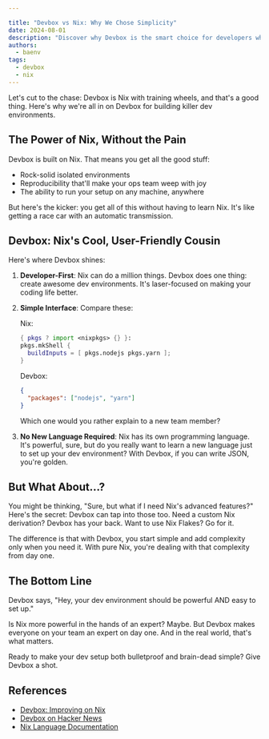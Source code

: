 ```yaml
---

title: "Devbox vs Nix: Why We Chose Simplicity"
date: 2024-08-01
description: "Discover why Devbox is the smart choice for developers who want Nix's power without the learning curve"
authors:
  - baenv
tags:
  - devbox
  - nix
---
```


Let's cut to the chase: Devbox is Nix with training wheels, and that's a good thing. Here's why we're all in on Devbox for building killer dev environments.

## The Power of Nix, Without the Pain

Devbox is built on Nix. That means you get all the good stuff:

- Rock-solid isolated environments
- Reproducibility that'll make your ops team weep with joy
- The ability to run your setup on any machine, anywhere

But here's the kicker: you get all of this without having to learn Nix. It's like getting a race car with an automatic transmission.

## Devbox: Nix's Cool, User-Friendly Cousin

Here's where Devbox shines:

1. **Developer-First**: Nix can do a million things. Devbox does one thing: create awesome dev environments. It's laser-focused on making your coding life better.

2. **Simple Interface**: Compare these:

   Nix:

   ```nix
   { pkgs ? import <nixpkgs> {} }:
   pkgs.mkShell {
     buildInputs = [ pkgs.nodejs pkgs.yarn ];
   }
   ```

   Devbox:

   ```json
   {
     "packages": ["nodejs", "yarn"]
   }
   ```

   Which one would you rather explain to a new team member?

3. **No New Language Required**: Nix has its own programming language. It's powerful, sure, but do you really want to learn a new language just to set up your dev environment? With Devbox, if you can write JSON, you're golden.

## But What About...?

You might be thinking, "Sure, but what if I need Nix's advanced features?" Here's the secret: Devbox can tap into those too. Need a custom Nix derivation? Devbox has your back. Want to use Nix Flakes? Go for it.

The difference is that with Devbox, you start simple and add complexity only when you need it. With pure Nix, you're dealing with that complexity from day one.

## The Bottom Line

Devbox says, "Hey, your dev environment should be powerful AND easy to set up."

Is Nix more powerful in the hands of an expert? Maybe. But Devbox makes everyone on your team an expert on day one. And in the real world, that's what matters.

Ready to make your dev setup both bulletproof and brain-dead simple? Give Devbox a shot.

## References

- [Devbox: Improving on Nix](https://www.reddit.com/r/NixOS/comments/z97cwy/devbox_predictable_development_environments/)
- [Devbox on Hacker News](https://news.ycombinator.com/item?id=32600821)
- [Nix Language Documentation](https://nix.dev/manual/nix/2.18/language/)
